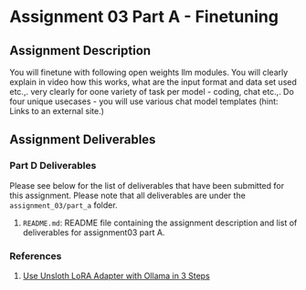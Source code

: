 # Assignment 03 Part A - Finetuning

## Assignment Description

You will finetune with following open weights llm modules.
You will clearly explain in video how this works, what are the input format and data set used etc.,. very clearly for oone variety of task per model - coding, chat etc.,.
Do four unique usecases - you will use various chat model templates (hint: Links to an external site.)

## Assignment Deliverables

### Part D Deliverables

Please see below for the list of deliverables that have been submitted for this assignment. Please note that all deliverables are under the `assignment_03/part_a` folder.

1. `README.md`: README file containing the assignment description and list of deliverables for assignment03 part A.

### References

1. [Use Unsloth LoRA Adapter with Ollama in 3 Steps](https://sarinsuriyakoon.medium.com/unsloth-lora-with-ollama-lightweight-solution-to-full-cycle-llm-development-edadb6d9e0f0)
